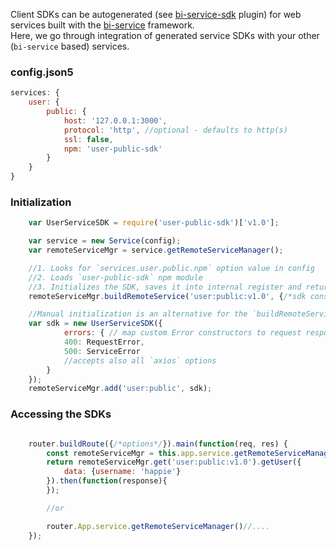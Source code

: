 Client SDKs can be autogenerated (see [bi-service-sdk](https://github.com/BohemiaInteractive/bi-service-sdk) plugin) for web services built with the [bi-service](https://github.com/BohemiaInteractive/bi-service) framework.  
Here, we go through integration of generated service SDKs with your other (`bi-service` based) services.

### config.json5
```javascript
services: {
    user: {
        public: {
            host: '127.0.0.1:3000',
            protocol: 'http', //optional - defaults to http(s)
            ssl: false,
            npm: 'user-public-sdk'
        }
    }
}
```

### Initialization
```javascript
    var UserServiceSDK = require('user-public-sdk')['v1.0'];

    var service = new Service(config);
    var remoteServiceMgr = service.getRemoteServiceManager();

    //1. Looks for `services.user.public.npm` option value in config
    //2. Loads `user-public-sdk` npm module
    //3. Initializes the SDK, saves it into internal register and returns the SDK object
    remoteServiceMgr.buildRemoteService('user:public:v1.0', {/*sdk constructor options*/});

    //Manual initialization is an alternative for the `buildRemoteService` call above
    var sdk = new UserServiceSDK({
            errors: { // map custom Error constructors to request response codes
            400: RequestError,
            500: ServiceError
            //accepts also all `axios` options
        }
    });
    remoteServiceMgr.add('user:public', sdk);
```

### Accessing the SDKs

```javascript

    router.buildRoute({/*options*/}).main(function(req, res) {
        const remoteServiceMgr = this.app.service.getRemoteServiceManager();
        return remoteServiceMgr.get('user:public:v1.0').getUser({
            data: {username: 'happie'}
        }).then(function(response){
        });

        //or

        router.App.service.getRemoteServiceManager()//....
    });
```
